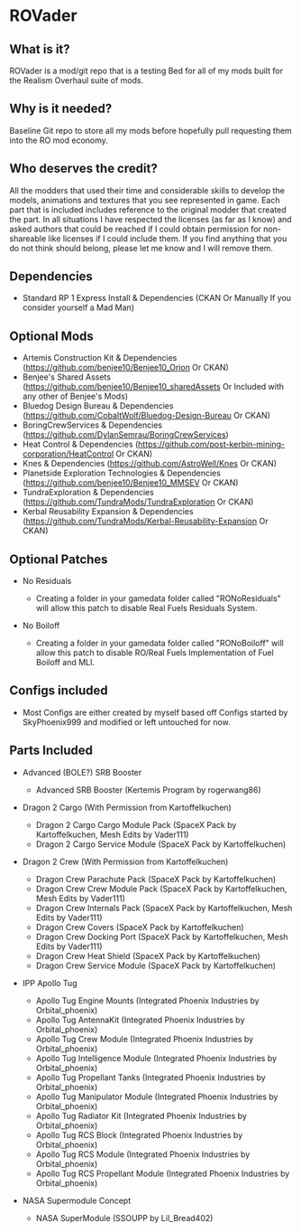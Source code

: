 # ROVader

## What is it?

ROVader is a mod/git repo that is a testing Bed for all of my mods built for the Realism Overhaul suite of mods.

## Why is it needed?

Baseline Git repo to store all my mods before hopefully pull requesting them into the RO mod economy.

## Who deserves the credit?

All the modders that used their time and considerable skills to develop the models, animations and textures that you see represented in game. Each part that is included includes reference to the original modder that created the part. In all situations I have respected the licenses (as far as I know) and asked authors that could be reached if I could obtain permission for non-shareable like licenses if I could include them. If you find anything that you do not think should belong, please let me know and I will remove them.

## Dependencies

* Standard RP 1 Express Install & Dependencies (CKAN Or Manually If you consider yourself a Mad Man)

## Optional Mods

* Artemis Construction Kit & Dependencies (https://github.com/benjee10/Benjee10_Orion Or CKAN)
* Benjee's Shared Assets (https://github.com/benjee10/Benjee10_sharedAssets Or Included with any other of Benjee's Mods)
* Bluedog Design Bureau & Dependencies (https://github.com/CobaltWolf/Bluedog-Design-Bureau Or CKAN)
* BoringCrewServices & Dependencies (https://github.com/DylanSemrau/BoringCrewServices)
* Heat Control & Dependencies (https://github.com/post-kerbin-mining-corporation/HeatControl Or CKAN)
* Knes & Dependencies (https://github.com/AstroWell/Knes Or CKAN)
* Planetside Exploration Technologies & Dependencies (https://github.com/benjee10/Benjee10_MMSEV Or CKAN)
* TundraExploration & Dependencies (https://github.com/TundraMods/TundraExploration Or CKAN)
* Kerbal Reusability Expansion & Dependencies (https://github.com/TundraMods/Kerbal-Reusability-Expansion Or CKAN)

## Optional Patches

* No Residuals
  * Creating a folder in your gamedata folder called "RONoResiduals" will allow this patch to disable Real Fuels Residuals System.

* No Boiloff
  * Creating a folder in your gamedata folder called "RONoBoiloff" will allow this patch to disable RO/Real Fuels Implementation of Fuel Boiloff and MLI. 

## Configs included

* Most Configs are either created by myself based off Configs started by SkyPhoenix999 and modified or left untouched for now.

## Parts Included

* Advanced (BOLE?) SRB Booster
  * Advanced SRB Booster (Kertemis Program by rogerwang86)

* Dragon 2 Cargo (With Permission from Kartoffelkuchen)
  * Dragon 2 Cargo Cargo Module Pack (SpaceX Pack by Kartoffelkuchen, Mesh Edits by Vader111)
  * Dragon 2 Cargo Service Module (SpaceX Pack by Kartoffelkuchen)

* Dragon 2 Crew (With Permission from Kartoffelkuchen)
  * Dragon Crew Parachute Pack (SpaceX Pack by Kartoffelkuchen)
  * Dragon Crew Crew Module Pack (SpaceX Pack by Kartoffelkuchen, Mesh Edits by Vader111)
  * Dragon Crew Internals Pack (SpaceX Pack by Kartoffelkuchen, Mesh Edits by Vader111)
  * Dragon Crew Covers (SpaceX Pack by Kartoffelkuchen)
  * Dragon Crew Docking Port (SpaceX Pack by Kartoffelkuchen, Mesh Edits by Vader111)
  * Dragon Crew Heat Shield (SpaceX Pack by Kartoffelkuchen)
  * Dragon Crew Service Module (SpaceX Pack by Kartoffelkuchen)

* IPP Apollo Tug
  * Apollo Tug Engine Mounts (Integrated Phoenix Industries by Orbital_phoenix)
  * Apollo Tug AntennaKit (Integrated Phoenix Industries by Orbital_phoenix)
  * Apollo Tug Crew Module (Integrated Phoenix Industries by Orbital_phoenix)
  * Apollo Tug Intelligence Module (Integrated Phoenix Industries by Orbital_phoenix)
  * Apollo Tug Propellant Tanks (Integrated Phoenix Industries by Orbital_phoenix)
  * Apollo Tug Manipulator Module (Integrated Phoenix Industries by Orbital_phoenix)
  * Apollo Tug Radiator Kit (Integrated Phoenix Industries by Orbital_phoenix)
  * Apollo Tug RCS Block (Integrated Phoenix Industries by Orbital_phoenix)
  * Apollo Tug RCS Module (Integrated Phoenix Industries by Orbital_phoenix)
  * Apollo Tug RCS Propellant Module (Integrated Phoenix Industries by Orbital_phoenix)

* NASA Supermodule Concept
  * NASA SuperModule (SSOUPP by Lil_Bread402)